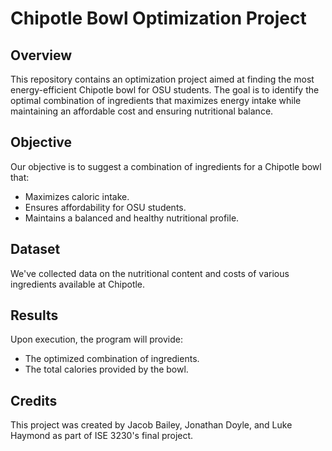 # Chipotle Bowl Optimization Project

## Overview

This repository contains an optimization project aimed at finding the most energy-efficient Chipotle bowl for OSU students. The goal is to identify the optimal combination of ingredients that maximizes energy intake while maintaining an affordable cost and ensuring nutritional balance.

## Objective

Our objective is to suggest a combination of ingredients for a Chipotle bowl that:

- Maximizes caloric intake.
- Ensures affordability for OSU students.
- Maintains a balanced and healthy nutritional profile.

## Dataset

We've collected data on the nutritional content and costs of various ingredients available at Chipotle.

## Results

Upon execution, the program will provide:
- The optimized combination of ingredients.
- The total calories provided by the bowl.

## Credits

This project was created by Jacob Bailey, Jonathan Doyle, and Luke Haymond as part of ISE 3230's final project.

